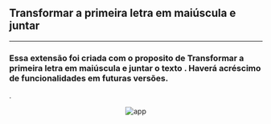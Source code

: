 ##                                        Transformar a primeira letra em maiúscula e juntar
------------------------------------------------------------------------------------------------------

### Essa extensão foi criada com o proposito de Transformar a primeira letra em maiúscula e juntar o texto . Haverá acréscimo de funcionalidades em futuras versões.
 .

<div align="center">
  
  ![app](https://user-images.githubusercontent.com/53840467/134034337-7f9bfb9d-b6b7-4209-855c-abfe77a3c85c.png)

</div>
